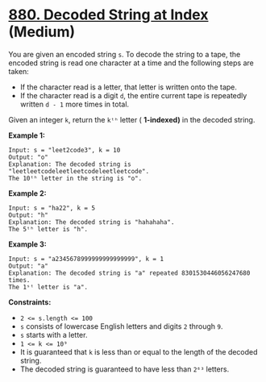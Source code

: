 # [880. Decoded String at Index][link] (Medium)

[link]: https://leetcode.com/problems/decoded-string-at-index/

You are given an encoded string `s`. To decode the string to a tape, the encoded string is read one
character at a time and the following steps are taken:

- If the character read is a letter, that letter is written onto the tape.
- If the character read is a digit `d`, the entire current tape is repeatedly written `d - 1` more
times in total.

Given an integer `k`, return the  `kᵗʰ` letter ( **1-indexed)** in the decoded string.

**Example 1:**

```
Input: s = "leet2code3", k = 10
Output: "o"
Explanation: The decoded string is "leetleetcodeleetleetcodeleetleetcode".
The 10ᵗʰ letter in the string is "o".
```

**Example 2:**

```
Input: s = "ha22", k = 5
Output: "h"
Explanation: The decoded string is "hahahaha".
The 5ᵗʰ letter is "h".
```

**Example 3:**

```
Input: s = "a2345678999999999999999", k = 1
Output: "a"
Explanation: The decoded string is "a" repeated 8301530446056247680 times.
The 1ˢᵗ letter is "a".
```

**Constraints:**

- `2 <= s.length <= 100`
- `s` consists of lowercase English letters and digits `2` through `9`.
- `s` starts with a letter.
- `1 <= k <= 10⁹`
- It is guaranteed that `k` is less than or equal to the length of the decoded string.
- The decoded string is guaranteed to have less than `2⁶³` letters.
